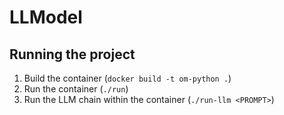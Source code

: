 # LLModel

## Running the project
1. Build the container (`docker build -t om-python .`)
2. Run the container (`./run`)
3. Run the LLM chain within the container (`./run-llm <PROMPT>`)
